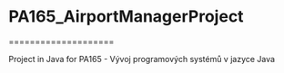 # PA165_AirportManagerProject
====================

Project in Java for PA165 - Vývoj programových systémů v jazyce Java
